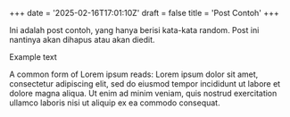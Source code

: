 +++
date = '2025-02-16T17:01:10Z'
draft = false
title = 'Post Contoh'
+++

Ini adalah post contoh, yang hanya berisi kata-kata random. Post ini nantinya akan dihapus atau akan diedit.

Example text

A common form of Lorem ipsum reads: Lorem ipsum dolor sit amet, consectetur adipiscing elit, sed do eiusmod tempor incididunt ut labore et dolore magna aliqua. Ut enim ad minim veniam, quis nostrud exercitation ullamco laboris nisi ut aliquip ex ea commodo consequat.